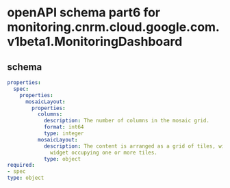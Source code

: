 # openAPI schema part6 for monitoring.cnrm.cloud.google.com.v1beta1.MonitoringDashboard

## schema

```yaml
properties:
  spec:
    properties:
      mosaicLayout:
        properties:
          columns:
            description: The number of columns in the mosaic grid.
            format: int64
            type: integer
          mosaicLayout:
            description: The content is arranged as a grid of tiles, with each content
              widget occupying one or more tiles.
            type: object
required:
- spec
type: object

```
